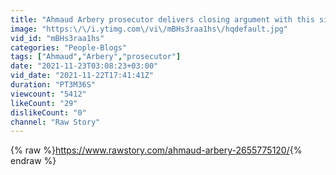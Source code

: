 ```yaml
---
title: "Ahmaud Arbery prosecutor delivers closing argument with this simple test for the jury"
image: "https:\/\/i.ytimg.com\/vi\/mBHs3raa1hs\/hqdefault.jpg"
vid_id: "mBHs3raa1hs"
categories: "People-Blogs"
tags: ["Ahmaud","Arbery","prosecutor"]
date: "2021-11-23T03:08:23+03:00"
vid_date: "2021-11-22T17:41:41Z"
duration: "PT3M36S"
viewcount: "5412"
likeCount: "29"
dislikeCount: "0"
channel: "Raw Story"
---
```

{% raw %}<a rel="nofollow" target="blank" href="https://www.rawstory.com/ahmaud-arbery-2655775120/">https://www.rawstory.com/ahmaud-arbery-2655775120/</a>{% endraw %}
